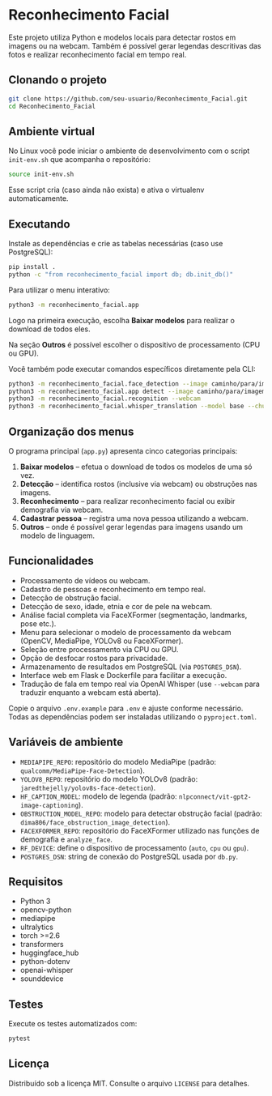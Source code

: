 # Reconhecimento Facial

Este projeto utiliza Python e modelos locais para detectar rostos em imagens ou na webcam. Também é possível gerar legendas descritivas das fotos e realizar reconhecimento facial em tempo real.

## Clonando o projeto

```bash
git clone https://github.com/seu-usuario/Reconhecimento_Facial.git
cd Reconhecimento_Facial
```

## Ambiente virtual

No Linux você pode iniciar o ambiente de desenvolvimento com o script `init-env.sh` que acompanha o repositório:

```bash
source init-env.sh
```

Esse script cria (caso ainda não exista) e ativa o virtualenv automaticamente.

## Executando

Instale as dependências e crie as tabelas necessárias (caso use PostgreSQL):

```bash
pip install .
python -c "from reconhecimento_facial import db; db.init_db()"
```

Para utilizar o menu interativo:

```bash
python3 -m reconhecimento_facial.app
```

Logo na primeira execução, escolha **Baixar modelos** para realizar o download de todos eles.

Na seção **Outros** é possível escolher o dispositivo de processamento (CPU ou GPU).

Você também pode executar comandos específicos diretamente pela CLI:

```bash
python3 -m reconhecimento_facial.face_detection --image caminho/para/imagem.jpg --output saida.jpg
python3 -m reconhecimento_facial.app detect --image caminho/para/imagem.jpg --model yolov8
python3 -m reconhecimento_facial.recognition --webcam
python3 -m reconhecimento_facial.whisper_translation --model base --chunk 5 --webcam
```

## Organização dos menus

O programa principal (`app.py`) apresenta cinco categorias principais:

1. **Baixar modelos** – efetua o download de todos os modelos de uma só vez.
2. **Detecção** – identifica rostos (inclusive via webcam) ou obstruções nas imagens.
3. **Reconhecimento** – para realizar reconhecimento facial ou exibir demografia via webcam.
4. **Cadastrar pessoa** – registra uma nova pessoa utilizando a webcam.
5. **Outros** – onde é possível gerar legendas para imagens usando um modelo de linguagem.

## Funcionalidades

- Processamento de vídeos ou webcam.
- Cadastro de pessoas e reconhecimento em tempo real.
- Detecção de obstrução facial.
- Detecção de sexo, idade, etnia e cor de pele na webcam.
- Análise facial completa via FaceXFormer (segmentação, landmarks, pose etc.).
- Menu para selecionar o modelo de processamento da webcam (OpenCV, MediaPipe, YOLOv8 ou FaceXFormer).
- Seleção entre processamento via CPU ou GPU.
- Opção de desfocar rostos para privacidade.
- Armazenamento de resultados em PostgreSQL (via `POSTGRES_DSN`).
- Interface web em Flask e Dockerfile para facilitar a execução.
- Tradução de fala em tempo real via OpenAI Whisper (use `--webcam` para traduzir enquanto a webcam está aberta).

Copie o arquivo `.env.example` para `.env` e ajuste conforme necessário. Todas as dependências podem ser instaladas utilizando o `pyproject.toml`.

## Variáveis de ambiente

- `MEDIAPIPE_REPO`: repositório do modelo MediaPipe (padrão: `qualcomm/MediaPipe-Face-Detection`).
- `YOLOV8_REPO`: repositório do modelo YOLOv8 (padrão: `jaredthejelly/yolov8s-face-detection`).
- `HF_CAPTION_MODEL`: modelo de legenda (padrão: `nlpconnect/vit-gpt2-image-captioning`).
- `OBSTRUCTION_MODEL_REPO`: modelo para detectar obstrução facial (padrão: `dima806/face_obstruction_image_detection`).
- `FACEXFORMER_REPO`: repositório do FaceXFormer utilizado nas funções de demografia e `analyze_face`.
- `RF_DEVICE`: define o dispositivo de processamento (`auto`, `cpu` ou `gpu`).
- `POSTGRES_DSN`: string de conexão do PostgreSQL usada por `db.py`.

## Requisitos

- Python 3
- opencv-python
- mediapipe
- ultralytics
- torch >=2.6
- transformers
- huggingface_hub
- python-dotenv
- openai-whisper
- sounddevice

## Testes

Execute os testes automatizados com:

```bash
pytest
```

## Licença

Distribuído sob a licença MIT. Consulte o arquivo `LICENSE` para detalhes.


